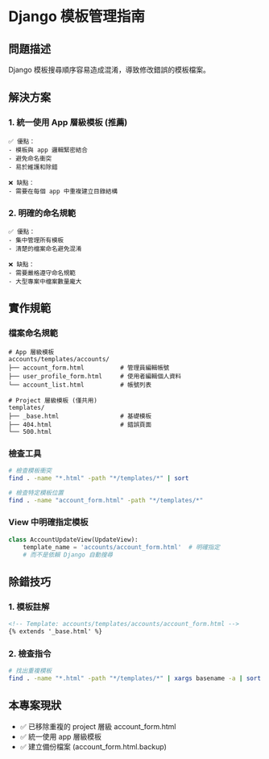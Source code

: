 # Django 模板管理指南

## 問題描述
Django 模板搜尋順序容易造成混淆，導致修改錯誤的模板檔案。

## 解決方案

### 1. 統一使用 App 層級模板 (推薦)
```
✅ 優點：
- 模板與 app 邏輯緊密結合
- 避免命名衝突
- 易於維護和除錯

❌ 缺點：
- 需要在每個 app 中重複建立目錄結構
```

### 2. 明確的命名規範
```
✅ 優點：
- 集中管理所有模板
- 清楚的檔案命名避免混淆

❌ 缺點：
- 需要嚴格遵守命名規範
- 大型專案中檔案數量龐大
```

## 實作規範

### 檔案命名規範
```
# App 層級模板
accounts/templates/accounts/
├── account_form.html          # 管理員編輯帳號
├── user_profile_form.html     # 使用者編輯個人資料
└── account_list.html          # 帳號列表

# Project 層級模板 (僅共用)
templates/
├── _base.html                 # 基礎模板
├── 404.html                   # 錯誤頁面
└── 500.html
```

### 檢查工具
```bash
# 檢查模板衝突
find . -name "*.html" -path "*/templates/*" | sort

# 檢查特定模板位置
find . -name "account_form.html" -path "*/templates/*"
```

### View 中明確指定模板
```python
class AccountUpdateView(UpdateView):
    template_name = 'accounts/account_form.html'  # 明確指定
    # 而不是依賴 Django 自動搜尋
```

## 除錯技巧

### 1. 模板註解
```html
<!-- Template: accounts/templates/accounts/account_form.html -->
{% extends '_base.html' %}
```

### 2. 檢查指令
```bash
# 找出重複模板
find . -name "*.html" -path "*/templates/*" | xargs basename -a | sort | uniq -d
```

## 本專案現狀
- ✅ 已移除重複的 project 層級 account_form.html
- ✅ 統一使用 app 層級模板
- ✅ 建立備份檔案 (account_form.html.backup)